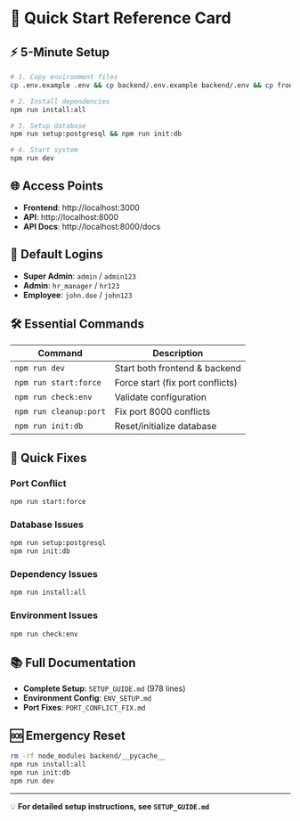# 🚀 Quick Start Reference Card

## ⚡ 5-Minute Setup

```bash
# 1. Copy environment files
cp .env.example .env && cp backend/.env.example backend/.env && cp frontend/.env.example frontend/.env

# 2. Install dependencies
npm run install:all

# 3. Setup database
npm run setup:postgresql && npm run init:db

# 4. Start system
npm run dev
```

## 🌐 Access Points
- **Frontend**: http://localhost:3000
- **API**: http://localhost:8000
- **API Docs**: http://localhost:8000/docs

## 👤 Default Logins
- **Super Admin**: `admin` / `admin123`
- **Admin**: `hr_manager` / `hr123`
- **Employee**: `john.doe` / `john123`

## 🛠️ Essential Commands

| Command | Description |
|---------|-------------|
| `npm run dev` | Start both frontend & backend |
| `npm run start:force` | Force start (fix port conflicts) |
| `npm run check:env` | Validate configuration |
| `npm run cleanup:port` | Fix port 8000 conflicts |
| `npm run init:db` | Reset/initialize database |

## 🔧 Quick Fixes

### Port Conflict
```bash
npm run start:force
```

### Database Issues
```bash
npm run setup:postgresql
npm run init:db
```

### Dependency Issues
```bash
npm run install:all
```

### Environment Issues
```bash
npm run check:env
```

## 📚 Full Documentation
- **Complete Setup**: `SETUP_GUIDE.md` (978 lines)
- **Environment Config**: `ENV_SETUP.md`
- **Port Fixes**: `PORT_CONFLICT_FIX.md`

## 🆘 Emergency Reset
```bash
rm -rf node_modules backend/__pycache__
npm run install:all
npm run init:db
npm run dev
```

---
💡 **For detailed setup instructions, see `SETUP_GUIDE.md`**